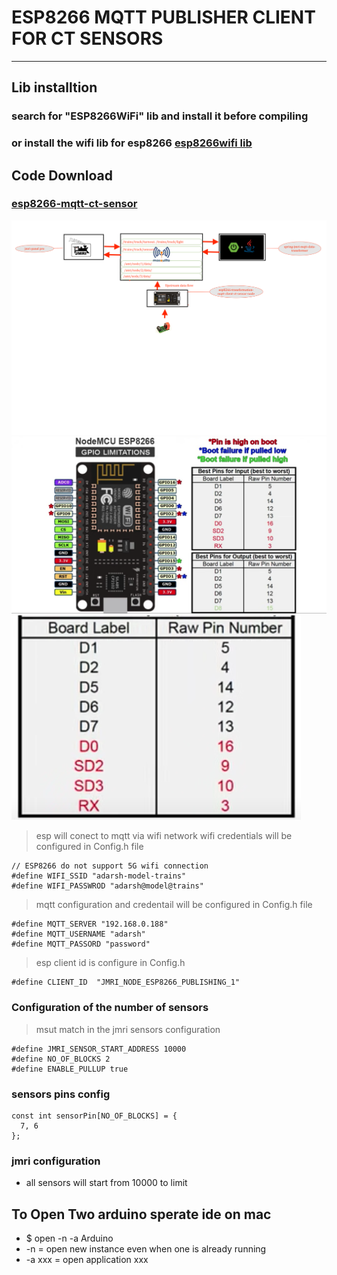 # ESP8266 MQTT PUBLISHER CLIENT FOR CT SENSORS 

---
## Lib installtion 

### search for "ESP8266WiFi" lib and install it before compiling 
### or install the wifi lib for esp8266 [esp8266wifi lib](https://github.com/Adarsh-Model-Trains/jmri-mqtt-spring-transformer-wireless-eco-system/raw/main/lib/ESP8266WiFi.zip)


## Code Download 
### [esp8266-mqtt-ct-sensor](https://github.com/Adarsh-Model-Trains/jmri-mqtt-spring-transformer-wireless-eco-system/raw/v1.production/ESP-SOLUTIONS/zip/esp8266-mqtt-ct-sensor.zip)


![img](../../image/dig11.png)
![img](../../image/esp8266-nodemcu-pin-io.png)
![img](../../image/esppin-io.png)


> esp will conect to mqtt via wifi network 
> wifi credentials will be configured in Config.h file 
```
// ESP8266 do not support 5G wifi connection
#define WIFI_SSID "adarsh-model-trains"
#define WIFI_PASSWROD "adarsh@model@trains"
```
> mqtt configuration and credentail will be configured in Config.h file 
```
#define MQTT_SERVER "192.168.0.188"
#define MQTT_USERNAME "adarsh"
#define MQTT_PASSORD "password"
```

> esp client id is configure in Config.h 
```
#define CLIENT_ID  "JMRI_NODE_ESP8266_PUBLISHING_1"

```

### Configuration of the number of sensors 
> msut match in the jmri sensors configuration  
```
#define JMRI_SENSOR_START_ADDRESS 10000
#define NO_OF_BLOCKS 2
#define ENABLE_PULLUP true
```

### sensors pins config
```
const int sensorPin[NO_OF_BLOCKS] = {
  7, 6
};
```


### jmri configuration 
* all sensors will start from 10000 to limit 

## To Open Two arduino sperate ide on mac 
* $ open -n -a Arduino
* -n = open new instance even when one is already running
* -a xxx = open application xxx


